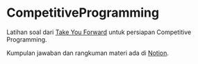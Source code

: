 # CompetitiveProgramming
Latihan soal dari [Take You Forward](takeuforward.org) untuk persiapan Competitive Programming.

Kumpulan jawaban dan rangkuman materi ada di [Notion](veil-homegrown-63a.notion.site/Competitive-Programming-14099cc0031180858c4acb0443f1c84c?pvs=4).
